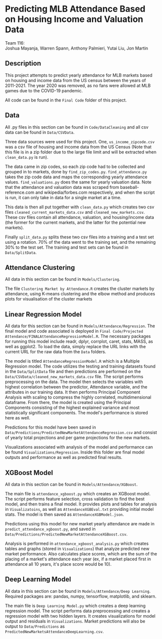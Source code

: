 # Predicting MLB Attendance Based on Housing Income and Valuation Data
Team 116:
<br />Joshua Mayanja, Warren Spann, Anthony Palmieri, Yutai Liu, Jon Martin

## Description
This project attempts to predict yearly attendance for MLB markets based on housing and income data from the US census between the years of 2011-2021. The year 2020 was removed, as no fans were allowed at MLB games due to the COVID-19 pandemic.

All code can be found in the `Final Code` folder of this project.

## Data
All .py files in this section can be found in `Code/DataCleaning` and all csv data can be found in `Data/CSVData`.

Three data sources were used for this project. One, `us_income_zipcode.csv` was a csv file of housing and income data from the US Census (Note that this file is in a zip folder due to the large file limit and will be extracted when `clean_data.py` is run). 

The data came in zip codes, so each zip code had to be collected and grouped in to markets, done by `find_zip_codes.py`. `find_attendance.py` takes the zip code data and maps the corresponding yearly attendance values. `find_valuations.py` does the same for yearly valuation data. Note that the attendance and valuation data was scraped from baseball-reference.com and wikipedia/forbes.com respectively, and when the script is run, it can only take in data for a single market at a time. 

This data is then all put together with `clean_data.py` which creates two csv files `cleaned_current_markets_data.csv` and `cleaned_new_markets.csv`. These csv files contain all attendance, valuation, and housing/income data (the former for the current markets, and the latter for the potential new markets).

Finally `split_data.py` splits these two csv files into a training and a test set using a rotation. 70% of the data went to the training set, and the remaining 30% to the test set. The training and test sets can be found in `Data/SplitData`.

## Attendance Clustering
All data in this section can be found in `Models/Clustering`.

The file `Clustering Market by Attendance.R` creates the cluster markets by attendance, using K-means clustering and the elbow method and produces plots for visualisation of the cluster markets

## Linear Regression Model
All data for this section can be found in `Models/Attendance/Regression`. The final model and code associated is deployed in `Final Code/Projected Attendance/FINALAttendanceRegressionModel.R`. The necessary packages for running this model include readr, dplyr, corrplot, caret, stats, MASS, as well as ggplot2. To load the data, simply replace the URL links with the current URL for the raw data from the `Data` folders.

The model is titled `AttendanceRegressionModel.R` which is a Multiple Regression model. The code utilizes the testing and training datasets found in the `Data/SplitData` file and then predictions are performed on the `Data/CSVData/cleaned_new_markets_data.csv` file. The script performs preprocessing on the data. The model then selects the variables with highest correlation between the predictor, Attendance variable, and the attributes in our training data. It then performs Principal Component Analysis with scaling to compress the highly correlated, multidimensional dataframe. From there, the model is created using the Principal Components consisting of the highest explained variance and most statistically significant components. The model's performance is stored here as well.

Predictions for this model have been saved in `Data/Predictions/PredictedNewMarketAttendanceRegression.csv` and consist of yearly total projections and per game projections for the new markets. 

Visualizations associated with analysis of the model and performance can be found `Visualizations/Regression`. Inside this folder are final model outputs and performance as well as predicted final results.

## XGBoost Model
All data in this section can be found in `Models/Attendance/XGBoost`.

The main file is `attendance_xgboost.py` which creates an XGBoost model. The script performs feature selection, cross validation to find the best model, and then trains a final model. It provides plots and tables for analysis in `Visualizatoins`, as well as `AttendanceXGBEval.txt` providing initial model stats. The model is then saved as `AttendanceXGBModel.json`.

Predictions using this model for new market yearly attendance are made in `predict_attendance_xgboost.py`, and saved in `Data/Predictions/PredictedNewMarketAttendanceXGBoost.csv`.

Analysis is performed in `attendance_xgboost_analysis.py` which creates tables and graphs (stored in `Visualizations`) that analyze predicted new market performance. Also calculates place scores, which are the sum of the placing of a market's attendance each year (ex, if a market placed first in attendance all 10 years, it's place score would be 10).

## Deep Learning Model
All data in this section can be found in `Models/Attendance/Deep Learning`. Required packages are: pandas, numpy, tensorflow, matplotlib, and sklearn.

The main file is `Deep Learning Model.py` which creates a deep learning regression model. The script performs data preprocessing and creates a regression model with two hidden layers. It creates visualizations for model output and residuals in `Visualizations`. Market predictions will also be output to `Data/Predictions` as `PredictedNewMarketsAttendanceDeepLearning.csv`.
